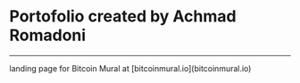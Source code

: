 <h1>Portofolio created by <b>Achmad Romadoni</b></h1>
<hr>
landing page for Bitcoin Mural at [bitcoinmural.io](bitcoinmural.io)
